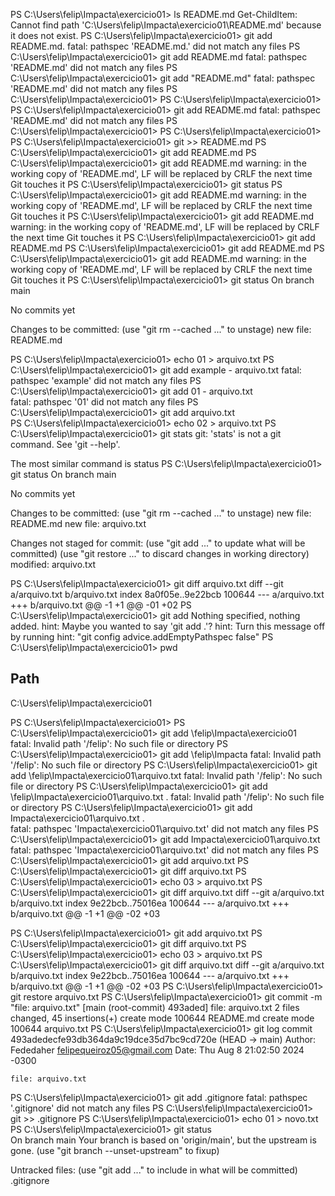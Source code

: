 PS C:\Users\felip\Impacta\exercicio01> ls README.md
Get-ChildItem: Cannot find path 'C:\Users\felip\Impacta\exercicio01\README.md' because it does not exist.
PS C:\Users\felip\Impacta\exercicio01> git add README.md.
fatal: pathspec 'README.md.' did not match any files
PS C:\Users\felip\Impacta\exercicio01> git add README.md
fatal: pathspec 'README.md' did not match any files
PS C:\Users\felip\Impacta\exercicio01> git add "README.md"
fatal: pathspec 'README.md' did not match any files
PS C:\Users\felip\Impacta\exercicio01> 
PS C:\Users\felip\Impacta\exercicio01> 
PS C:\Users\felip\Impacta\exercicio01> git add README.md
fatal: pathspec 'README.md' did not match any files
PS C:\Users\felip\Impacta\exercicio01> 
PS C:\Users\felip\Impacta\exercicio01> 
PS C:\Users\felip\Impacta\exercicio01> git >> README.md
PS C:\Users\felip\Impacta\exercicio01> git add README.md
PS C:\Users\felip\Impacta\exercicio01> git add README.md
warning: in the working copy of 'README.md', LF will be replaced by CRLF the next time Git touches it
PS C:\Users\felip\Impacta\exercicio01> git status
PS C:\Users\felip\Impacta\exercicio01> git add README.md
warning: in the working copy of 'README.md', LF will be replaced by CRLF the next time Git touches it
PS C:\Users\felip\Impacta\exercicio01> git add README.md
warning: in the working copy of 'README.md', LF will be replaced by CRLF the next time Git touches it
PS C:\Users\felip\Impacta\exercicio01> git add README.md
PS C:\Users\felip\Impacta\exercicio01> git add README.md
PS C:\Users\felip\Impacta\exercicio01> git add README.md
warning: in the working copy of 'README.md', LF will be replaced by CRLF the next time Git touches it
PS C:\Users\felip\Impacta\exercicio01> git status
On branch main

No commits yet

Changes to be committed:
  (use "git rm --cached <file>..." to unstage)
        new file:   README.md

PS C:\Users\felip\Impacta\exercicio01> echo 01 > arquivo.txt
PS C:\Users\felip\Impacta\exercicio01> git add example - arquivo.txt
fatal: pathspec 'example' did not match any files
PS C:\Users\felip\Impacta\exercicio01> git add 01 - arquivo.txt     
fatal: pathspec '01' did not match any files
PS C:\Users\felip\Impacta\exercicio01> git add arquivo.txt     
PS C:\Users\felip\Impacta\exercicio01> echo 02 > arquivo.txt
PS C:\Users\felip\Impacta\exercicio01> git stats 
git: 'stats' is not a git command. See 'git --help'.

The most similar command is
        status
PS C:\Users\felip\Impacta\exercicio01> git status
On branch main

No commits yet

Changes to be committed:
  (use "git rm --cached <file>..." to unstage)
        new file:   README.md
        new file:   arquivo.txt

Changes not staged for commit:
  (use "git add <file>..." to update what will be committed)
  (use "git restore <file>..." to discard changes in working directory)
        modified:   arquivo.txt

PS C:\Users\felip\Impacta\exercicio01> git diff arquivo.txt
diff --git a/arquivo.txt b/arquivo.txt
index 8a0f05e..9e22bcb 100644
--- a/arquivo.txt
+++ b/arquivo.txt
@@ -1 +1 @@
-01
+02
PS C:\Users\felip\Impacta\exercicio01> git add 
Nothing specified, nothing added.
hint: Maybe you wanted to say 'git add .'?
hint: Turn this message off by running
hint: "git config advice.addEmptyPathspec false"
PS C:\Users\felip\Impacta\exercicio01> pwd                                                        

Path
----
C:\Users\felip\Impacta\exercicio01

PS C:\Users\felip\Impacta\exercicio01> 
PS C:\Users\felip\Impacta\exercicio01> git add \felip\Impacta\exercicio01                 
fatal: Invalid path '/felip': No such file or directory
PS C:\Users\felip\Impacta\exercicio01> git add \felip\Impacta
fatal: Invalid path '/felip': No such file or directory
PS C:\Users\felip\Impacta\exercicio01> git add \felip\Impacta\exercicio01\arquivo.txt
fatal: Invalid path '/felip': No such file or directory
PS C:\Users\felip\Impacta\exercicio01> git add \felip\Impacta\exercicio01\arquivo.txt .
fatal: Invalid path '/felip': No such file or directory
PS C:\Users\felip\Impacta\exercicio01> git add Impacta\exercicio01\arquivo.txt .       
fatal: pathspec 'Impacta\exercicio01\arquivo.txt' did not match any files
PS C:\Users\felip\Impacta\exercicio01> git add Impacta\exercicio01\arquivo.txt
fatal: pathspec 'Impacta\exercicio01\arquivo.txt' did not match any files
PS C:\Users\felip\Impacta\exercicio01> git add arquivo.txt
PS C:\Users\felip\Impacta\exercicio01> git diff arquivo.txt
PS C:\Users\felip\Impacta\exercicio01> echo 03 > arquivo.txt
PS C:\Users\felip\Impacta\exercicio01> git diff arquivo.txt 
diff --git a/arquivo.txt b/arquivo.txt
index 9e22bcb..75016ea 100644
--- a/arquivo.txt
+++ b/arquivo.txt
@@ -1 +1 @@
-02
+03

PS C:\Users\felip\Impacta\exercicio01> git add arquivo.txt
PS C:\Users\felip\Impacta\exercicio01> git diff arquivo.txt
PS C:\Users\felip\Impacta\exercicio01> echo 03 > arquivo.txt
PS C:\Users\felip\Impacta\exercicio01> git diff arquivo.txt
diff --git a/arquivo.txt b/arquivo.txt
index 9e22bcb..75016ea 100644
--- a/arquivo.txt
+++ b/arquivo.txt
@@ -1 +1 @@
-02
+03
PS C:\Users\felip\Impacta\exercicio01> git restore arquivo.txt
PS C:\Users\felip\Impacta\exercicio01> git commit -m "file: arquivo.txt"
[main (root-commit) 493aded] file: arquivo.txt
 2 files changed, 45 insertions(+)
 create mode 100644 README.md
 create mode 100644 arquivo.txt
PS C:\Users\felip\Impacta\exercicio01> git log
commit 493adedecfe93db364da9c19dce35d7bc9cd720e (HEAD -> main)
Author: Fededaher <felipequeiroz05@gmail.com>
Date:   Thu Aug 8 21:02:50 2024 -0300

    file: arquivo.txt
PS C:\Users\felip\Impacta\exercicio01> git add .gitignore 
fatal: pathspec '.gitignore' did not match any files
PS C:\Users\felip\Impacta\exercicio01> git >> .gitignore 
PS C:\Users\felip\Impacta\exercicio01> echo 01 > novo.txt
PS C:\Users\felip\Impacta\exercicio01> git status       
On branch main
Your branch is based on 'origin/main', but the upstream is gone.
  (use "git branch --unset-upstream" to fixup)

Untracked files:
  (use "git add <file>..." to include in what will be committed)
        .gitignore

        